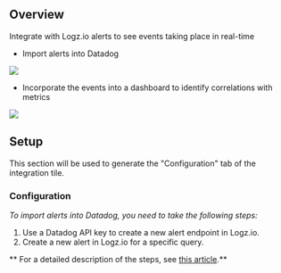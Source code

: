 ## Overview

Integrate with Logz.io alerts to see events taking place in real-time

*   Import alerts into Datadog

![](https://raw.githubusercontent.com/DataDog/integrations-extras/master/logzio/images/import_alert_from_logz.jpg)

*   Incorporate the events into a dashboard to identify correlations with metrics

![](https://raw.githubusercontent.com/DataDog/integrations-extras/master/logzio/images/dashboard.png)

## Setup

This section will be used to generate the "Configuration" tab of the integration tile.

### Configuration

_To import alerts into Datadog, you need to take the following steps:_

1.  Use a Datadog API key to create a new alert endpoint in Logz.io.
2.  Create a new alert in Logz.io for a specific query.

** For a detailed description of the steps, see [this article](http://logz.io/blog/log-correlation-datadog/).**

